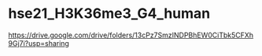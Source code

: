 # hse21_H3K36me3_G4_human
https://drive.google.com/drive/folders/13cPz7SmzINDPBhEW0CiTbk5CFXh9Gj7i?usp=sharing
